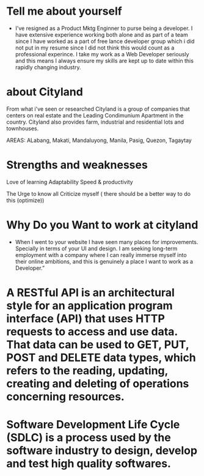 # Tell me about yourself

- I've resigned as a Product Mktg Enginner to purse being a developer. I have extensive experience working both alone and as part of a team since I have worked as a part of free lance developer group which i did not put in my resume since I did not think this would count as a professional experince. I take my work as a Web Developer seriously and this means I always ensure my skills are kept up to date within this rapidly changing industry.

# about Cityland

From what i've seen or researched Cityland is a group of companies that centers on real estate and the Leading Condimunium Apartment in the country. Cityland also provides farm, industrial and residential lots and townhouses.

AREAS: ALabang, Makati, Mandaluyong, Manila, Pasig, Quezon, Tagaytay

# Strengths and weaknesses

Love of learning
Adaptability
Speed & productivity

The Urge to know all
Criticize myself ( there should be a better way to do this (optimize))

# Why Do you Want to work at cityland

- When I went to your website I have seen many places for improvements. Specially in terms of your UI and design. I am seeking long-term employment with a company where I can really immerse myself into their online ambitions, and this is genuinely a place I want to work as a Developer.”

# A RESTful API is an architectural style for an application program interface (API) that uses HTTP requests to access and use data. That data can be used to GET, PUT, POST and DELETE data types, which refers to the reading, updating, creating and deleting of operations concerning resources.

# Software Development Life Cycle (SDLC) is a process used by the software industry to design, develop and test high quality softwares.

